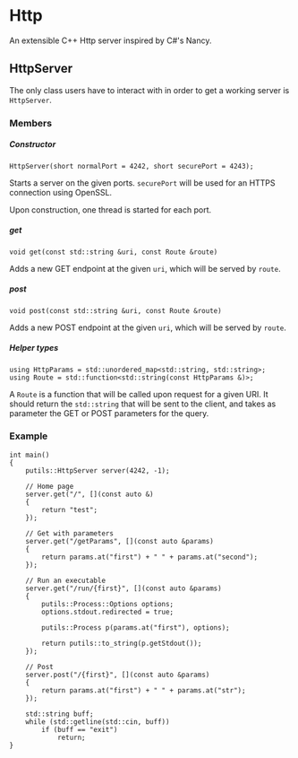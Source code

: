 # Http

An extensible C++ Http server inspired by C#'s Nancy.

## HttpServer

The only class users have to interact with in order to get a working server is `HttpServer`.

### Members

##### Constructor
```
HttpServer(short normalPort = 4242, short securePort = 4243);
```
Starts a server on the given ports. `securePort` will be used for an HTTPS connection using OpenSSL.

Upon construction, one thread is started for each port.

##### get
```
void get(const std::string &uri, const Route &route)
```
Adds a new GET endpoint at the given `uri`, which will be served by `route`.

##### post
```
void post(const std::string &uri, const Route &route)
```
Adds a new POST endpoint at the given `uri`, which will be served by `route`.

##### Helper types

```
using HttpParams = std::unordered_map<std::string, std::string>;
using Route = std::function<std::string(const HttpParams &)>;
```
A `Route` is a function that will be called upon request for a given URI. It should return the `std::string` that will be sent to the client, and takes as parameter the GET or POST parameters for the query.

### Example

```
int main()
{
    putils::HttpServer server(4242, -1);

    // Home page
    server.get("/", [](const auto &)
    {
        return "test";
    });

    // Get with parameters
    server.get("/getParams", [](const auto &params)
    {
        return params.at("first") + " " + params.at("second");
    });

    // Run an executable
    server.get("/run/{first}", [](const auto &params)
    {
        putils::Process::Options options;
        options.stdout.redirected = true;

        putils::Process p(params.at("first"), options);

        return putils::to_string(p.getStdout());
    });

    // Post
    server.post("/{first}", [](const auto &params)
    {
        return params.at("first") + " " + params.at("str");
    });

    std::string buff;
    while (std::getline(std::cin, buff))
        if (buff == "exit")
            return;
}
```

